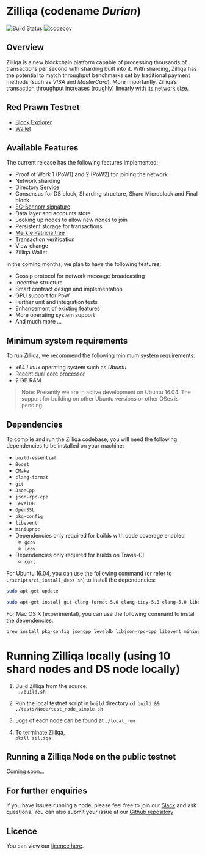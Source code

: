 # Zilliqa (codename _Durian_)

[![Build Status](https://travis-ci.org/Zilliqa/Zilliqa.svg?branch=master)](https://travis-ci.org/Zilliqa/Zilliqa) [![codecov](https://codecov.io/gh/Zilliqa/Zilliqa/branch/master/graph/badge.svg)](https://codecov.io/gh/Zilliqa/Zilliqa)

## Overview
Zilliqa is a new blockchain platform capable of processing thousands of transactions per second with sharding built into it. With sharding, Zilliqa has the potential to match throughput benchmarks set by traditional payment methods (such as _VISA_ and _MasterCard_). More importantly, Zilliqa’s transaction throughput increases (roughly) linearly with its network size.

## Red Prawn Testnet  
* [Block Explorer](https://explorer.zilliqa.com/home)
* [Wallet](https://wallet.zilliqa.com/)  

## Available Features
The current release has the following features implemented:
* Proof of Work 1 (PoW1) and 2 (PoW2) for joining the network
* Network sharding
* Directory Service
* Consensus for DS block, Sharding structure, Shard Microblock and Final block 
* [EC-Schnorr signature](https://en.wikipedia.org/wiki/Schnorr_signature)
* Data layer and accounts store 
* Looking up nodes to allow new nodes to join 
* Persistent storage for transactions
* [Merkle Patricia tree](https://github.com/ethereum/wiki/wiki/Patricia-Tree)
* Transaction verification
* View change
* Zilliqa Wallet

In the coming months, we plan to have the following features:
* Gossip protocol for network message broadcasting
* Incentive structure
* Smart contract design and implementation
* GPU support for PoW
* Further unit and integration tests
* Enhancement of existing features
* More operating system support
* And much more ...

## Minimum system requirements
To run Zilliqa, we recommend the following minimum system requirements:
* x64 _Linux_ operating system such as _Ubuntu_
* Recent dual core processor
* 2 GB RAM

> Note: Presently we are in active development on Ubuntu 16.04. The support for
> building on other Ubuntu versions or other OSes is pending.

## Dependencies
To compile and run the Zilliqa codebase, you will need the following dependencies to be installed on your machine:  
* `build-essential`
* `Boost` 
* `CMake`
* `clang-format`
* `git`
* `JsonCpp`
* `json-rpc-cpp`
* `LevelDB`
* `OpenSSL`
* `pkg-config`
* `libevent`
* `miniupnpc`
* Dependencies only required for builds with code coverage enabled
    * `gcov`
    * `lcov`
* Dependencies only required for builds on Travis-CI
    * `curl`

For Ubuntu 16.04, you can use the following command (or refer to `./scripts/ci_install_deps.sh`) to install the dependencies:  

```bash
sudo apt-get update
```

```bash
sudo apt-get install git clang-format-5.0 clang-tidy-5.0 clang-5.0 libboost-system-dev libboost-filesystem-dev libboost-test-dev libssl-dev libleveldb-dev libjsoncpp-dev libsnappy-dev cmake libmicrohttpd-dev libjsonrpccpp-dev build-essential pkg-config libevent-dev libminiupnpc-dev
```

For Mac OS X (experimental), you can use the following command to install the dependencies:  
```bash
brew install pkg-config jsoncpp leveldb libjson-rpc-cpp libevent miniupnpc
```

# Running Zilliqa locally (using 10 shard nodes and DS node locally)  
1. Build Zilliqa from the source.  
` ./build.sh`

2. Run the local testnet script in `build` directory
`cd build && ./tests/Node/test_node_simple.sh`  

3. Logs of each node can be found at `./local_run`

4. To terminate Zilliqa,   
`pkill zilliqa` 

## Running a Zilliqa Node on the public testnet 
Coming soon...

## For further enquiries
If you have issues running a node, please feel free to join our [Slack](https://invite.zilliqa.com/) and ask questions. You can also submit your issue at our [Github repository](https://github.com/Zilliqa/zilliqa/issues)

## Licence 
You can view our [licence here](https://github.com/Zilliqa/zilliqa/blob/master/LICENSE).

